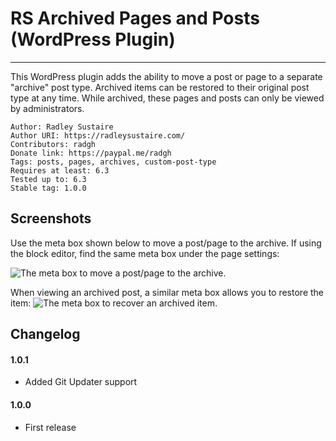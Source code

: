 # RS Archived Pages and Posts (WordPress Plugin)
---

This WordPress plugin adds the ability to move a post or page to a separate "archive" post type. Archived items can be restored to their original post type at any time. While archived, these pages and posts can only be viewed by administrators. 

    Author: Radley Sustaire
    Author URI: https://radleysustaire.com/
    Contributors: radgh
    Donate link: https://paypal.me/radgh
    Tags: posts, pages, archives, custom-post-type
    Requires at least: 6.3
    Tested up to: 6.3
    Stable tag: 1.0.0

## Screenshots ##

Use the meta box shown below to move a post/page to the archive. If using the block editor, find the same meta box under the page settings:

![The meta box to move a post/page to the archive.](https://s3.us-west-2.amazonaws.com/elasticbeanstalk-us-west-2-868470985522/ShareX/2023/08/chrome_2023-08-17_14-06-40.png)

When viewing an archived post, a similar meta box allows you to restore the item:
![The meta box to recover an archived item.](https://s3.us-west-2.amazonaws.com/elasticbeanstalk-us-west-2-868470985522/ShareX/2023/08/chrome_2023-08-17_14-07-23.png)

## Changelog ##

#### 1.0.1
* Added Git Updater support

#### 1.0.0
* First release
